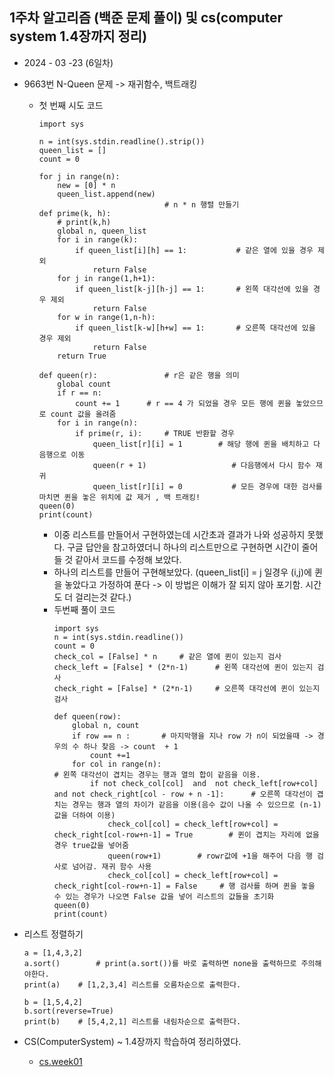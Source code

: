 ## 1주차 알고리즘 (백준 문제 풀이) 및 cs(computer system 1.4장까지 정리)
* 2024 - 03 -23 (6일차)   
* 9663번 N-Queen 문제 -> 재귀함수, 백트래킹  
    * 첫 번째 시도 코드  
        ```
        import sys

        n = int(sys.stdin.readline().strip())
        queen_list = []
        count = 0

        for j in range(n):
            new = [0] * n
            queen_list.append(new)
                                    # n * n 행렬 만들기 
        def prime(k, h):
            # print(k,h)
            global n, queen_list
            for i in range(k):         
                if queen_list[i][h] == 1:           # 같은 열에 있을 경우 제외 
                    return False
            for j in range(1,h+1):      
                if queen_list[k-j][h-j] == 1:       # 왼쪽 대각선에 있을 경우 제외
                    return False
            for w in range(1,n-h):
                if queen_list[k-w][h+w] == 1:       # 오른쪽 대각선에 있을 경우 제외
                    return False
            return True

        def queen(r):               # r은 같은 행을 의미  
            global count    
            if r == n:
                count += 1      # r == 4 가 되었을 경우 모든 행에 퀸을 놓았으므로 count 값을 올려줌
            for i in range(n):
                if prime(r, i):     # TRUE 반환할 경우
                    queen_list[r][i] = 1        # 해당 행에 퀸을 배치하고 다음행으로 이동
                    queen(r + 1)                   # 다음행에서 다시 함수 재귀   
                    queen_list[r][i] = 0           # 모든 경우에 대한 검사를 마치면 퀸을 놓은 위치에 값 제거 , 백 트래킹!
        queen(0)
        print(count)
        ```  
        * 이중 리스트를 만들어서 구현하였는데 시간초과 결과가 나와 성공하지 못했다. 구글 답안을 참고하였더니 하나의 리스트만으로 구현하면 시간이 줄어들 것 같아서 코드를 수정해 보았다.  
        * 하나의 리스트를 만들어 구현해보았다.  (queen_list[i] = j 일경우 (i,j)에 퀸을 놓았다고 가정하여 푼다 -> 이 방법은 이해가 잘 되지 않아 포기함. 시간도 더 걸리는것 같다.)   
        * 두번째 풀이 코드   
            ```
            import sys
            n = int(sys.stdin.readline())
            count = 0
            check_col = [False] * n     # 같은 열에 퀸이 있는지 검사
            check_left = [False] * (2*n-1)      # 왼쪽 대각선에 퀸이 있는지 검사
            check_right = [False] * (2*n-1)     # 오른쪽 대각선에 퀸이 있는지 검사

            def queen(row):
                global n, count
                if row == n :       # 마지막행을 지나 row 가 n이 되었을때 -> 경우의 수 하나 찾음 -> count  + 1
                    count +=1
                for col in range(n):                                                                            # 왼쪽 대각선이 겹치는 경우는 행과 열의 합이 같음을 이용.
                    if not check_col[col]  and  not check_left[row+col] and not check_right[col - row + n -1]:      # 오른쪽 대각선이 겹치는 경우는 행과 열의 차이가 같음을 이용(음수 값이 나올 수 있으므로 (n-1)값을 더하여 이용)
                        check_col[col] = check_left[row+col] = check_right[col-row+n-1] = True        # 퀸이 겹치는 자리에 없을 경우 true값을 넣어줌
                        queen(row+1)        # rowr값에 +1을 해주어 다음 행 검사로 넘어감. 재귀 함수 사용
                        check_col[col] = check_left[row+col] = check_right[col-row+n-1] = False     # 행 검사를 하며 퀸을 놓을 수 있는 경우가 나오면 False 값을 넣어 리스트의 값들을 초기화
            queen(0)
            print(count)
            ```

* 리스트 정렬하기  
    ```
    a = [1,4,3,2]
    a.sort()        # print(a.sort())를 바로 출력하면 none을 출력하므로 주의해야한다.
    print(a)    # [1,2,3,4] 리스트를 오름차순으로 출력한다.

    b = [1,5,4,2]
    b.sort(reverse=True)        
    print(b)    # [5,4,2,1] 리스트를 내림차순으로 출력한다.
    ```

* CS(ComputerSystem) ~ 1.4장까지 학습하여 정리하였다.  
    * [cs.week01](https://github.com/dongyeoppp/Jungle_TIL/blob/main/jungle_week01/ComputerSystem1.md) 

